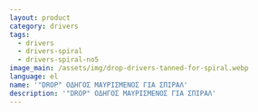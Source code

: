 ```yaml
---
layout: product
category: drivers
tags:
  - drivers
  - drivers-spiral
  - drivers-spiral-no5
image_main: /assets/img/drop-drivers-tanned-for-spiral.webp
language: el
name: '"DROP" ΟΔΗΓΟΣ ΜΑΥΡΙΣΜΕΝΟΣ ΓΙΑ ΣΠΙΡΑΛ'
description: '"DROP" ΟΔΗΓΟΣ ΜΑΥΡΙΣΜΕΝΟΣ ΓΙΑ ΣΠΙΡΑΛ'
---
```

